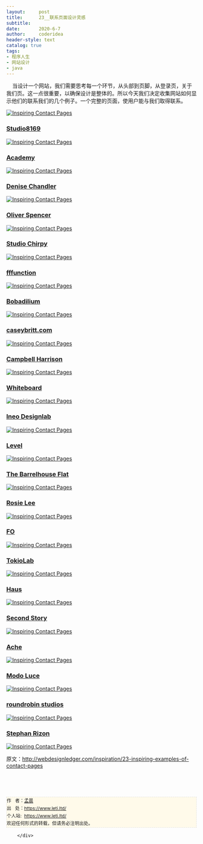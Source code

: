 ```yaml
---
layout:     post
title:      23__联系页面设计灵感
subtitle:   
date:       2020-6-7
author:     coderidea
header-style: text
catalog: true
tags:
- 程序人生
- 网站设计
- java
--- 
```

<div class="postBody">
			<div id="cnblogs_post_body" class="blogpost-body"><p><span>    当设计一个网站，我们需要思考每一个环节，从头部到页脚，从登录页，关于我们页。</span><span>这一点很重要，以确保设计是整体的。</span><span>所以今天我们决定收集网站如何显示他们的联系我们的几个例子。</span><span>一个完整的页面，使用户能与我们取得联系。</span><span><br /></span></p>
<p><a href="http://www.planoform.se/sv/kontakt/stockholm"><img class="aligncenter size-full wp-image-3448" title="Inspiring Contact Pages" src="http://webdesignledger.com/wp-content/uploads/2012/04/contactpages01.jpg" alt="Inspiring Contact Pages" /></a></p>
<h3><a href="http://studio8169.com/?page_id=9">Studio8169</a></h3>
<p><a href="http://studio8169.com/?page_id=9"><img class="aligncenter size-full wp-image-3448" title="Inspiring Contact Pages" src="http://webdesignledger.com/wp-content/uploads/2012/04/contactpages02.jpg" alt="Inspiring Contact Pages" /></a></p>
<h3><a href="http://www.weareacademy.com/about/">Academy</a></h3>
<p><a href="http://www.weareacademy.com/about/"><img class="aligncenter size-full wp-image-3448" title="Inspiring Contact Pages" src="http://webdesignledger.com/wp-content/uploads/2012/04/contactpages03.jpg" alt="Inspiring Contact Pages" /></a></p>
<h3><a href="http://www.denisechandler.com/contact.html">Denise Chandler</a></h3>
<p><a href="http://www.denisechandler.com/contact.html"><img class="aligncenter size-full wp-image-3448" title="Inspiring Contact Pages" src="http://webdesignledger.com/wp-content/uploads/2012/04/contactpages04.jpg" alt="Inspiring Contact Pages" /></a></p>
<h3><a href="http://oliverspencer.co.uk/contact/">Oliver Spencer</a></h3>
<p><a href="http://oliverspencer.co.uk/contact/"><img class="aligncenter size-full wp-image-3448" title="Inspiring Contact Pages" src="http://webdesignledger.com/wp-content/uploads/2012/04/contactpages05.jpg" alt="Inspiring Contact Pages" /></a></p>
<h3><a href="http://www.studiochirpy.com/">Studio Chirpy</a></h3>
<p><a href="http://www.studiochirpy.com/"><img class="aligncenter size-full wp-image-3448" title="Inspiring Contact Pages" src="http://webdesignledger.com/wp-content/uploads/2012/04/contactpages06.jpg" alt="Inspiring Contact Pages" /></a></p>
<h3><a href="http://fffunction.co/hello/">fffunction</a></h3>
<p><a href="http://fffunction.co/hello/"><img class="aligncenter size-full wp-image-3448" title="Inspiring Contact Pages" src="http://webdesignledger.com/wp-content/uploads/2012/04/contactpages07.jpg" alt="Inspiring Contact Pages" /></a></p>
<h3><a href="http://bobadilium.com/">Bobadilium</a></h3>
<p><a href="http://bobadilium.com/"><img class="aligncenter size-full wp-image-3448" title="Inspiring Contact Pages" src="http://webdesignledger.com/wp-content/uploads/2012/04/contactpages08.jpg" alt="Inspiring Contact Pages" /></a></p>
<h3><a href="http://caseybritt.com/">caseybritt.com</a></h3>
<p><a href="http://caseybritt.com/"><img class="aligncenter size-full wp-image-3448" title="Inspiring Contact Pages" src="http://webdesignledger.com/wp-content/uploads/2012/04/contactpages09.jpg" alt="Inspiring Contact Pages" /></a></p>
<h3><a href="http://www.campbellharrison.co.uk/contact-us">Campbell Harrison</a></h3>
<p><a href="http://www.campbellharrison.co.uk/contact-us"><img class="aligncenter size-full wp-image-3448" title="Inspiring Contact Pages" src="http://webdesignledger.com/wp-content/uploads/2012/04/contactpages10.jpg" alt="Inspiring Contact Pages" /></a></p>
<h3><a href="http://whiteboard.is/">Whiteboard</a></h3>
<p><a href="http://whiteboard.is/"><img class="aligncenter size-full wp-image-3448" title="Inspiring Contact Pages" src="http://webdesignledger.com/wp-content/uploads/2012/04/contactpages11.jpg" alt="Inspiring Contact Pages" /></a></p>
<h3><a href="http://www.ineo.dk/kontakt">Ineo Designlab</a></h3>
<p><a href="http://www.ineo.dk/kontakt"><img class="aligncenter size-full wp-image-3448" title="Inspiring Contact Pages" src="http://webdesignledger.com/wp-content/uploads/2012/04/contactpages12.jpg" alt="Inspiring Contact Pages" /></a></p>
<h3><a href="http://www.levelbrand.com/contact/">Level</a></h3>
<p><a href="http://www.levelbrand.com/contact/"><img class="aligncenter size-full wp-image-3448" title="Inspiring Contact Pages" src="http://webdesignledger.com/wp-content/uploads/2012/04/contactpages13.jpg" alt="Inspiring Contact Pages" /></a></p>
<h3><a href="http://thebarrelhouseflat.com/contact">The Barrelhouse Flat</a></h3>
<p><a href="http://thebarrelhouseflat.com/contact"><img class="aligncenter size-full wp-image-3448" title="Inspiring Contact Pages" src="http://webdesignledger.com/wp-content/uploads/2012/04/contactpages14.jpg" alt="Inspiring Contact Pages" /></a></p>
<h3><a href="http://www.rosielees.co.uk/contact/">Rosie Lee</a></h3>
<p><a href="http://www.rosielees.co.uk/contact/"><img class="aligncenter size-full wp-image-3448" title="Inspiring Contact Pages" src="http://webdesignledger.com/wp-content/uploads/2012/04/contactpages15.jpg" alt="Inspiring Contact Pages" /></a></p>
<h3><a href="http://wearefo.com/contact">FO</a></h3>
<p><a href="http://wearefo.com/contact"><img class="aligncenter size-full wp-image-3448" title="Inspiring Contact Pages" src="http://webdesignledger.com/wp-content/uploads/2012/04/contactpages16.jpg" alt="Inspiring Contact Pages" /></a></p>
<h3><a href="http://www.tokiolab.it/#/">TokioLab</a></h3>
<p><a href="http://www.tokiolab.it/#/"><img class="aligncenter size-full wp-image-3448" title="Inspiring Contact Pages" src="http://webdesignledger.com/wp-content/uploads/2012/04/contactpages17.jpg" alt="Inspiring Contact Pages" /></a></p>
<h3><a href="http://www.madeinhaus.com/contact/">Haus</a></h3>
<p><a href="http://www.madeinhaus.com/contact/"><img class="aligncenter size-full wp-image-3448" title="Inspiring Contact Pages" src="http://webdesignledger.com/wp-content/uploads/2012/04/contactpages18.jpg" alt="Inspiring Contact Pages" /></a></p>
<h3><a href="http://www.secondstory.com/studio/contact">Second Story</a></h3>
<p><a href="http://www.secondstory.com/studio/contact"><img class="aligncenter size-full wp-image-3448" title="Inspiring Contact Pages" src="http://webdesignledger.com/wp-content/uploads/2012/04/contactpages19.jpg" alt="Inspiring Contact Pages" /></a></p>
<h3><a href="http://www.acheproducciones.com/#todos">Ache</a></h3>
<p><a href="http://www.acheproducciones.com/#todos"><img class="aligncenter size-full wp-image-3448" title="Inspiring Contact Pages" src="http://webdesignledger.com/wp-content/uploads/2012/04/contactpages20.jpg" alt="Inspiring Contact Pages" /></a></p>
<h3><a href="http://www.modoluce.com/#/contatti">Modo Luce</a></h3>
<p><a href="http://www.modoluce.com/#/contatti"><img class="aligncenter size-full wp-image-3448" title="Inspiring Contact Pages" src="http://webdesignledger.com/wp-content/uploads/2012/04/contactpages21.jpg" alt="Inspiring Contact Pages" /></a></p>
<h3><a href="http://roundrobinstudios.com/contact-us">roundrobin studios</a></h3>
<p><a href="http://roundrobinstudios.com/contact-us"><img class="aligncenter size-full wp-image-3448" title="Inspiring Contact Pages" src="http://webdesignledger.com/wp-content/uploads/2012/04/contactpages22.jpg" alt="Inspiring Contact Pages" /></a></p>
<h3><a href="http://www.stephanrizon.com/">Stephan Rizon</a></h3>
<p><a href="http://www.stephanrizon.com/"><img class="aligncenter size-full wp-image-3448" title="Inspiring Contact Pages" src="http://webdesignledger.com/wp-content/uploads/2012/04/contactpages23.jpg" alt="Inspiring Contact Pages" /></a></p>
<p><span>原文：<a href="http://webdesignledger.com/inspiration/23-inspiring-examples-of-contact-pages">http://webdesignledger.com/inspiration/23-inspiring-examples-of-contact-pages</a></span></p>
<p><span> </span></p>


<div id="ckepop"> </div>
<div>
<p id="PSignature" style="line-height:20px;background:#FFFAEA no-repeat 2% 50%;font-size:12px;border:#e0e0e0 1px dashed;">作   者：<a href="https://www.leti.ltd/">孟晨</a> <br /> 出   处：<a href="https://www.leti.ltd/">https://www.leti.ltd/</a> <br />个人站:  <a href="https://www.leti.ltd/">https://www.leti.ltd/</a><br />欢迎任何形式的转载，但请务必注明出处。</p>
</div></div><div id="MySignature"></div>
<div class="clear"></div>
<div id="blog_post_info_block">
<div id="BlogPostCategory"></div>
<div id="EntryTag"></div>
<div id="blog_post_info">
</div>
<div class="clear"></div>
<div id="post_next_prev"></div>
</div>


		</div>